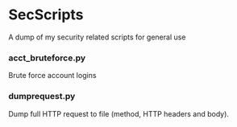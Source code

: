 # SecScripts
A dump of my security related scripts for general use

### acct_bruteforce.py
Brute force account logins

### dumprequest.py
Dump full HTTP request to file (method, HTTP headers and body).
